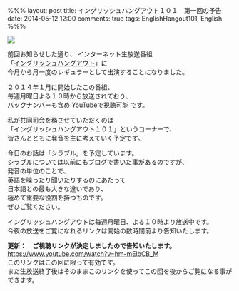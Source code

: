 %%%
layout: post
title: イングリッシュハングアウト１０１　第一回の予告
date: 2014-05-12 12:00
comments: true
tags: EnglishHangout101, English
%%%

<img src="/assets/images/common/english-hangout101-logo.jpeg" />

前回お知らせした通り、
インターネット生放送番組<br />
「[イングリッシュハングアウト](http://wailingual.jp/column/hangout.html)」に<br />
今月から月一度のレギュラーとして出演することになりました。

２０１４年１月に開始したこの番組、<br />
毎週月曜日よる１０時から放送されており、<br />
バックナンバーも含め [YouTubeで視聴可能](https://www.youtube.com/channel/UC5bDl45j5grWyL2QYo_XyKw) です。

私が共同司会を務させていただくのは<br />
「イングリッシュハングアウト１０１」というコーナーで、<br />
皆さんとともに発音を主に考えていく予定です。

今日のお話は「シラブル」を予定しています。<br />
<a href="/2012/11/15/pronunciation-syllables-1/">シラブルについては以前にもブログで書いた事がある</a>のですが、<br />
発音の単位のことで、<br />
英語を喋ったり聞いたりするのにあたって<br />
日本語との最も大きな違いであり、<br />
極めて重要な役割を持つものです。<br />
ぜひご覧ください。

イングリッシュハングアウトは毎週月曜日、よる１０時より放送中です。<br />
今夜の放送をご覧になれるリンクは開始の数時間前より告知いたします。

**更新：　ご視聴リンクが決定しましたので告知いたします。**<br />
<a href="https://www.youtube.com/watch?v=hm-mElbCB_M" target="_blank">https://www.youtube.com/watch?v=hm-mElbCB_M</a><br />
このリンクはこの回に限って有効です。<br />
また生放送終了後はそのままこのリンクを使ってこの回を後からご覧になる事ができます。
